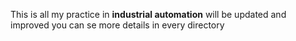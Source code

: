 This is all my practice in **industrial automation** will be updated and improved 
you can se more details in every directory
